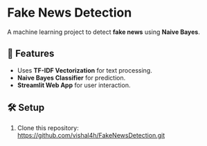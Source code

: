 # Fake News Detection

A machine learning project to detect **fake news** using **Naive Bayes**.

## 🚀 Features
- Uses **TF-IDF Vectorization** for text processing.
- **Naive Bayes Classifier** for prediction.
- **Streamlit Web App** for user interaction.

## 🛠️ Setup
1. Clone this repository:
https://github.com/vishal4h/FakeNewsDetection.git